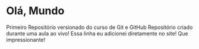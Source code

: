 # Olá, Mundo
 Primeiro Repositório versionado do curso de Git e GitHub
 Repositório criado durante uma aula ao vivo!
Essa linha eu adicionei diretamente no site! Que impressionante!
